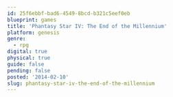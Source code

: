 ```yaml
---
id: 25f6ebbf-bad6-4549-8bcd-b321c5eef0eb
blueprint: games
title: 'Phantasy Star IV: The End of the Millennium'
platform: genesis
genre:
  - rpg
digital: true
physical: true
guide: false
pending: false
posted: '2014-02-10'
slug: phantasy-star-iv-the-end-of-the-millennium
---
```

